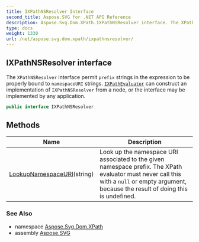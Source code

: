 ```yaml
---
title: IXPathNSResolver Interface
second_title: Aspose.SVG for .NET API Reference
description: Aspose.Svg.Dom.XPath.IXPathNSResolver interface. The XPathNSResolver interface permit prefix strings in the expression to be properly bound to namespaceURI strings. IXPathEvaluator can construct an implementation of IXPathNSResolver from a node or the interface may be implemented by any application
type: docs
weight: 1330
url: /net/aspose.svg.dom.xpath/ixpathnsresolver/
---
```

## IXPathNSResolver interface

The `XPathNSResolver` interface permit `prefix` strings in the expression to be properly bound to `namespaceURI` strings. [`IXPathEvaluator`](../ixpathevaluator/) can construct an implementation of `IXPathNSResolver` from a node, or the interface may be implemented by any application.

```csharp
public interface IXPathNSResolver
```

## Methods

| Name | Description |
| --- | --- |
| [LookupNamespaceURI](../../aspose.svg.dom.xpath/ixpathnsresolver/lookupnamespaceuri/)(string) | Look up the namespace URI associated to the given namespace prefix. The XPath evaluator must never call this with a `null` or empty argument, because the result of doing this is undefined. |

### See Also

* namespace [Aspose.Svg.Dom.XPath](../../aspose.svg.dom.xpath/)
* assembly [Aspose.SVG](../../)
